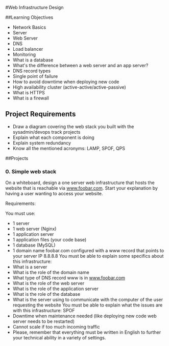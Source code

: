 #Web Infrastructure Design

##Learning Objectives
- Network Basics
- Server
- Web Server
- DNS
- Load balancer
- Monitoring
- What is a database
- What's the difference between a web server and an app server?
- DNS record types
- Single point of failure
- How to avoid downtime when deploying new code
- High availability cluster (active-active/active-passive)
- What is HTTPS
- What is a firewall

## Project Requirements
- Draw a diagram covering the web stack you built with the sysadmin/devops track projects
- Explain what each component is doing
- Explain system redundancy
- Know all the mentioned acronyms: LAMP, SPOF, QPS

##Projects
### 0. Simple web stack
On a whiteboard, design a one server web infrastructure that hosts the website that is reachable via www.foobar.com. Start your explanation by having a user wanting to access your website.

Requirements:

You must use:
- 1 server
- 1 web server (Nginx)
- 1 application server
- 1 application files (your code base)
- 1 database (MySQL)
- 1 domain name foobar.com configured with a www record that points to your server IP 8.8.8.8
You must be able to explain some specifics about this infrastructure:
- What is a server
- What is the role of the domain name
- What type of DNS record www is in www.foobar.com
- What is the role of the web server
- What is the role of the application server
- What is the role of the database
- What is the server using to communicate with the computer of the user requesting the website
You must be able to explain what the issues are with this infrastructure:
SPOF
- Downtime when maintenance needed (like deploying new code web server needs to be restarted)
- Cannot scale if too much incoming traffic
- Please, remember that everything must be written in English to further your technical ability in a variety of settings.
